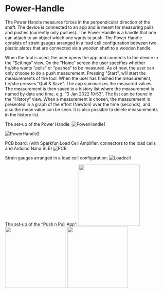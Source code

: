 # Power-Handle
The Power Handle measures forces in the perpendicular direction of the shaft. 
The device is connected to an app and is meant for measuring pulls and pushes (currently only pushes).
The Power Handle is a handle that one can attach to an object which one wants to push. 
The Power Handle consists of strain gauges arranged in a load cell configuration between two plastic plates that are connected via a wooden shaft to a wooden handle.

When the tool is used, the user opens the app and connects to the device in the “Settings” view. 
On the “Home” screen the user specifies whether he/she wants "pulls" or "pushes" to be measured. As of now, the user can only choose to do a push measurement. 
Pressing "Start", will start the measurements of the tool. When the user has finished the measurement, he/she presses "Quit & Save". 
The app summarizes the measured values. The measurement is then saved in a history list where the measurement is named by date and time, e.g. ”3 Jan 2022 10:53”. 
The list can be found in the “History” view. 
When a measurement is chosen, the measurement is presented in a graph of the effort (Newton) over the time (seconds), and also the mean value can be seen. 
It is also possible to delete measurements in the history list. 

The set-up of the Power Handle: 
![PowerHandle1](https://user-images.githubusercontent.com/97241022/148410238-9c582845-959c-483b-aea6-386b4eb30203.png)

![PowerHandle2](https://user-images.githubusercontent.com/97241022/148410680-423caf23-0b3f-4ac4-888a-2308b4302854.png)

PCB board: (with Sparkfun Load Cell Amplifier, connectors to the load cells and Arduino Nano BLE) 
![PCB](https://user-images.githubusercontent.com/97241022/148410987-99d236c8-71f9-40a0-a14f-76727e5429d0.png)

Strain gauges arranged in a load cell configuration: 
![Loadcell](https://user-images.githubusercontent.com/97241022/148411713-71caef38-f084-4d7e-9215-a1c2d499cead.png)

The set-up of the “Push n Pull App”: 
<img src="https://user-images.githubusercontent.com/97241022/148411969-7020aa7b-69cb-45c5-b4df-0515569ce700.png" width="200" />
<img src="https://user-images.githubusercontent.com/97241022/148412338-be3bd17d-9437-4952-8d6f-962569234036.png" width="200" />
<img src="https://user-images.githubusercontent.com/97241022/148412325-d674ac51-6937-409c-a0b3-8479b9112ac6.png" width="200" />
